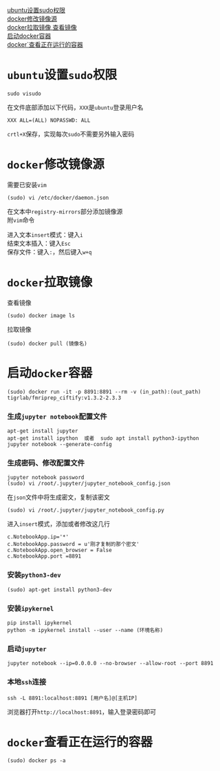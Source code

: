 [ubuntu设置sudo权限](#ubuntu设置sudo权限)  
[docker修改镜像源](#docker修改镜像源)  
[docker拉取镜像,查看镜像](#docker拉取镜像)  
[启动docker容器](#启动docker容器)  
[docker`查看正在运行的容器](#docker查看正在运行的容器)


# `ubuntu`设置`sudo`权限
    sudo visudo
    
在文件底部添加以下代码，`XXX`是`ubuntu`登录用户名  
    
    XXX ALL=(ALL) NOPASSWD: ALL 
`crtl+X`保存，实现每次`sudo`不需要另外输入密码

# `docker`修改镜像源
需要已安装`vim`

    (sudo) vi /etc/docker/daemon.json  

在文本中`registry-mirrors`部分添加镜像源  
附`vim`命令    

进入文本`insert`模式：键入`i`  
结束文本插入：键入`Esc`  
保存文件：键入`:`，然后键入`w+q`  

# `docker`拉取镜像
查看镜像  

    (sudo) docker image ls  

拉取镜像

    (sudo) docker pull (镜像名)

# 启动`docker`容器

    (sudo) docker run -it -p 8891:8891 --rm -v (in_path):(out_path) tigrlab/fmriprep_ciftify:v1.3.2-2.3.3

### 生成`jupyter notebook`配置文件

    apt-get install jupyter
    apt-get install ipython  或者  sudo apt install python3-ipython
    jupyter notebook --generate-config

### 生成密码、修改配置文件  
    jupyter notebook password  
    (sudo) vi /root/.jupyter/jupyter_notebook_config.json   

在`json`文件中将生成密文，复制该密文  

    (sudo) vi /root/.jupyter/jupyter_notebook_config.py  

进入`insert`模式，添加或者修改这几行

    c.NotebookApp.ip='*'  
    c.NotebookApp.password = u'刚才复制的那个密文'  
    c.NotebookApp.open_browser = False  
    c.NotebookApp.port =8891   

### 安装`python3-dev`  

    (sudo) apt-get install python3-dev

### 安装`ipykernel`  

    pip install ipykernel
    python -m ipykernel install --user --name (环境名称)

### 启动`jupyter`

    jupyter notebook --ip=0.0.0.0 --no-browser --allow-root --port 8891

### 本地`ssh`连接

    ssh -L 8891:localhost:8891 [用户名]@[主机IP]

浏览器打开`http://localhost:8891`，输入登录密码即可

# `docker`查看正在运行的容器

    (sudo) docker ps -a 
